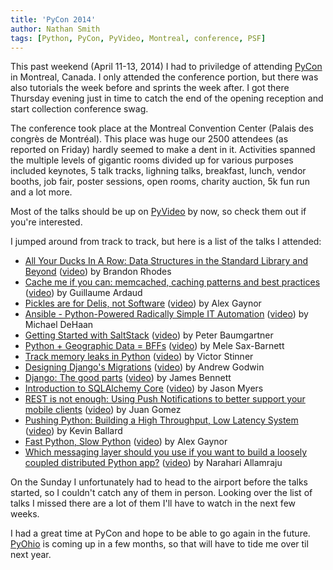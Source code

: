 ```yaml
---
title: 'PyCon 2014'
author: Nathan Smith
tags: [Python, PyCon, PyVideo, Montreal, conference, PSF]
---
```


This past weekend (April 11-13, 2014) I had to priviledge of attending [PyCon](https://us.pycon.org/2014/) in Montreal, Canada.  I only attended the conference portion, but there was also tutorials the week before and sprints the week after.  I got there Thursday evening just in time to catch the end of the opening reception and start collection conference swag.

The conference took place at the Montreal Convention Center (Palais des congrès de Montréal).  This place was huge our 2500 attendees (as reported on Friday) hardly seemed to make a dent in it.  Activities spanned the multiple levels of gigantic rooms divided up for various purposes included keynotes, 5 talk tracks, lighning talks, breakfast, lunch, vendor booths, job fair, poster sessions, open rooms, charity auction, 5k fun run and a lot more.

Most of the talks should be up on [PyVideo](http://www.pyvideo.org/category/50/pycon-us-2014) by now, so check them out if you're interested.

I jumped around from track to track, but here is a list of the talks I attended:

* [All Your Ducks In A Row: Data Structures in the Standard Library and Beyond](https://us.pycon.org/2014/schedule/presentation/211) ([video](http://www.pyvideo.org/video/2571/all-your-ducks-in-a-row-data-structures-in-the-s)) by Brandon Rhodes
* [Cache me if you can: memcached, caching patterns and best practices](https://us.pycon.org/2014/schedule/presentation/173/) ([video](http://www.pyvideo.org/video/2578/cache-me-if-you-can-memcached-caching-patterns)) by Guillaume Ardaud
* [Pickles are for Delis, not Software](https://us.pycon.org/2014/schedule/presentation/155/) ([video](http://www.pyvideo.org/video/2566/pickles-are-for-delis-not-software)) by Alex Gaynor
* [Ansible - Python-Powered Radically Simple IT Automation](https://us.pycon.org/2014/schedule/presentation/152/) ([video](http://www.pyvideo.org/video/2607/ansible-python-powered-radically-simple-it-auto)) by Michael DeHaan
* [Getting Started with SaltStack](https://us.pycon.org/2014/schedule/presentation/215/) ([video](http://www.pyvideo.org/video/2618/getting-started-with-saltstack)) by Peter Baumgartner
* [Python + Geographic Data = BFFs](https://us.pycon.org/2014/schedule/presentation/220/) ([video](http://www.pyvideo.org/video/2605/python-geographic-data-bffs)) by Mele Sax-Barnett
* [Track memory leaks in Python](https://us.pycon.org/2014/schedule/presentation/165/) ([video](http://www.pyvideo.org/video/2698/track-memory-leaks-in-python)) by Victor Stinner
* [Designing Django's Migrations](https://us.pycon.org/2014/schedule/presentation/161/) ([video](http://www.pyvideo.org/video/2630/designing-djangos-migrations)) by Andrew Godwin
* [Django: The good parts](https://us.pycon.org/2014/schedule/presentation/231/) ([video](http://www.pyvideo.org/video/2652/django-the-good-parts)) by James Bennett
* [Introduction to SQLAlchemy Core](https://us.pycon.org/2014/schedule/presentation/139/) ([video](http://www.pyvideo.org/video/2654/introduction-to-sqlalchemy-core)) by Jason Myers
* [REST is not enough: Using Push Notifications to better support your mobile clients](https://us.pycon.org/2014/schedule/presentation/216/) ([video](http://www.pyvideo.org/video/2656/rest-is-not-enough-using-push-notifications-to-b)) by Juan Gomez
* [Pushing Python: Building a High Throughput, Low Latency System](https://us.pycon.org/2014/schedule/presentation/195/) ([video](http://www.pyvideo.org/video/2662/pushing-python-building-a-high-throughput-low-l)) by Kevin Ballard
* [Fast Python, Slow Python](https://us.pycon.org/2014/schedule/presentation/197/) ([video](http://www.pyvideo.org/video/2627/fast-python-slow-python)) by Alex Gaynor
* [Which messaging layer should you use if you want to build a loosely coupled distributed Python app?](https://us.pycon.org/2014/schedule/presentation/282/) ([video](http://www.pyvideo.org/video/2672/which-messaging-layer-should-you-use-if-you-want)) by Narahari Allamraju

On the Sunday I unfortunately had to head to the airport before the talks started, so I couldn't catch any of them in person.  Looking over the list of talks I missed there are a lot of them I'll have to watch in the next few weeks.

I had a great time at PyCon and hope to be able to go again in the future.  [PyOhio](http://www.pyohio.org/) is coming up in a few months, so that will have to tide me over til next year.










